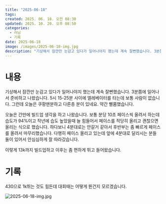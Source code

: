 ```yaml
---
title: "2025-06-18"
tags:
created: 2025. 06. 18. 오전 08:30
updated: 2025. 10. 20. 오후 08:50
categories:
  - 러닝
  - 기록
date: 2025-06-18
image: /images/2025-06-18-img.jpg
description: "기상해서 잠깐만 눈감고 있다가 일어나야지 했는데 계속 잘뻔했습니다. 3분쯤에 일어나서 준비하고 나왔습니다. 5시 15-25분 사이에 엘레베이터를 타는데 보통 사람이 없습니다. 그런데 오늘은 쿠팡맨분하고 다른층 분이 있네요. 약간 뻘쭘했습니다. 오늘은 간만에 빌드업 생각을 하고 나왔습니다"
---
```


# 내용

기상해서 잠깐만 눈감고 있다가 일어나야지 했는데 계속 잘뻔했습니다. 3분쯤에 일어나서 준비하고 나왔습니다. 5시 15-25분 사이에 엘레베이터를 타는데 보통 사람이 없습니다. 그런데 오늘은 쿠팡맨분하고 다른층 분이 있네요. 약간 뻘쭘했습니다.

오늘은 간만에 빌드업 생각을 하고 나왔습니다. 보통 분당 10초 페이스씩 올려서 하는데 습도가 94%이고 작년에 습도 높았을때 늘 힘들어서 페이스를 적당히 올리고 괜찮으면 올리는 식으로 했습니다. 하다보니 4분대로는 안갈거 같아서 후반부는 좀 빠르게 페이스를 올려서 마무리했습니다. 다행히 페이스 올리고 있는데 앞에 4분대로 달리시는 분들 둘이 있어서 안심심하게 잘 따라갔습니다.

이렇게 13k까지 빌드업하고 이후는 좀 편하게 뛰고 들어왔습니다.

# 기록

430으로 1k뛰는 것도 힘든데 대회때는 어떻게 뛴건지 모르겠습니다.



 ![2025-06-18-img.jpg](/images/2025-06-18-img.jpg)

